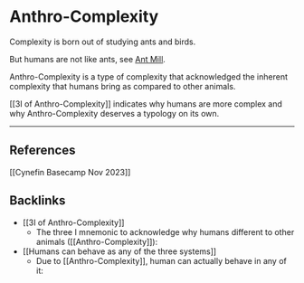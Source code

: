 # Anthro-Complexity

Complexity is born out of studying ants and birds.

But humans are not like ants, see [Ant Mill](https://en.wikipedia.org/wiki/Ant_mill).

Anthro-Complexity is a type of complexity that acknowledged the inherent complexity that humans bring as compared to other animals.

[[3I of Anthro-Complexity]] indicates why humans are more complex and why Anthro-Complexity deserves a typology on its own.

---
## References
[[Cynefin Basecamp Nov 2023]]


## Backlinks
* [[3I of Anthro-Complexity]]
	* The three I mnemonic to acknowledge why humans different to other animals ([[Anthro-Complexity]]):
* [[Humans can behave as any of the three systems]]
	* Due to [[Anthro-Complexity]], human can actually behave in any of it:

<!-- #evergreen -->

<!-- {BearID:F09C8160-0413-4D96-B695-F742FF9D877A} -->
